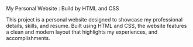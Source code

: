 My Personal Website : Build by HTML and CSS

This project is a personal website designed to showcase my professional details, skills, and resume. 
Built using HTML and CSS, the website features a clean and modern layout that highlights my experiences, and accomplishments.
           
